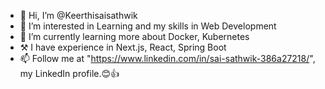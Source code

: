 - 👋 Hi, I’m @Keerthisaisathwik
- 👀 I’m interested in Learning and my skills in Web Development
- 🌱 I’m currently learning more about Docker, Kubernetes
- ⚒️ I have experience in Next.js, React, Spring Boot
- 📫 Follow me at "https://www.linkedin.com/in/sai-sathwik-386a27218/", my LinkedIn profile.😊👍
